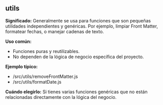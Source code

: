 ## utils

**Significado:**
Generalmente se usa para funciones que son pequeñas utilidades independientes y genéricas. Por ejemplo, limpiar Front Matter, formatear fechas, o manejar cadenas de texto.

**Uso común:**

- Funciones puras y reutilizables.
- No dependen de la lógica de negocio específica del proyecto.

**Ejemplo típico:**

- /src/utils/removeFrontMatter.js
- /src/utils/formatDate.js

**Cuándo elegirlo:**
Si tienes varias funciones genéricas que no están relacionadas directamente con la lógica del negocio.

